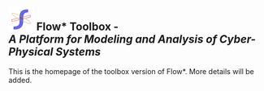 ## <img src="images/flowstar.png" alt="flowstar" width='50'> Flow* Toolbox - <br> *A Platform for Modeling and Analysis of Cyber-Physical Systems*

This is the homepage of the toolbox version of Flow*. More details will be added.
